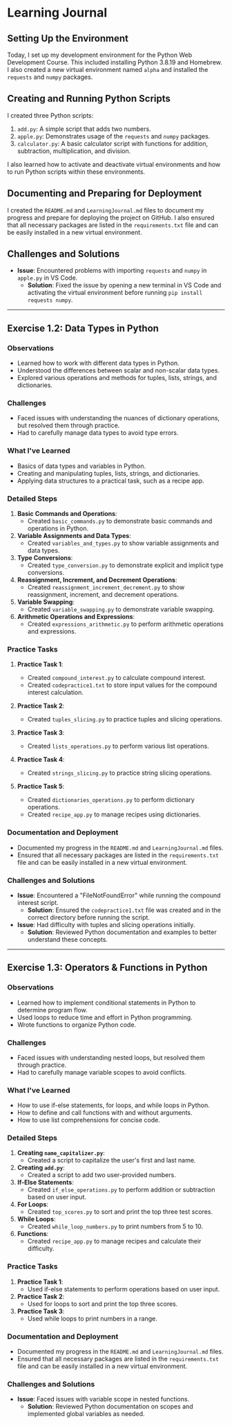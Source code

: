 # Learning Journal

## Setting Up the Environment

Today, I set up my development environment for the Python Web Development Course. This included installing Python 3.8.19 and Homebrew. I also created a new virtual environment named `alpha` and installed the `requests` and `numpy` packages.

## Creating and Running Python Scripts

I created three Python scripts:

1. `add.py`: A simple script that adds two numbers.
2. `apple.py`: Demonstrates usage of the `requests` and `numpy` packages.
3. `calculator.py`: A basic calculator script with functions for addition, subtraction, multiplication, and division.

I also learned how to activate and deactivate virtual environments and how to run Python scripts within these environments.

## Documenting and Preparing for Deployment

I created the `README.md` and `LearningJournal.md` files to document my progress and prepare for deploying the project on GitHub. I also ensured that all necessary packages are listed in the `requirements.txt` file and can be easily installed in a new virtual environment.

## Challenges and Solutions

- **Issue**: Encountered problems with importing `requests` and `numpy` in `apple.py` in VS Code.
  - **Solution**: Fixed the issue by opening a new terminal in VS Code and activating the virtual environment before running `pip install requests numpy`.

---

## Exercise 1.2: Data Types in Python

### Observations

- Learned how to work with different data types in Python.
- Understood the differences between scalar and non-scalar data types.
- Explored various operations and methods for tuples, lists, strings, and dictionaries.

### Challenges

- Faced issues with understanding the nuances of dictionary operations, but resolved them through practice.
- Had to carefully manage data types to avoid type errors.

### What I've Learned

- Basics of data types and variables in Python.
- Creating and manipulating tuples, lists, strings, and dictionaries.
- Applying data structures to a practical task, such as a recipe app.

### Detailed Steps

1. **Basic Commands and Operations**:
   - Created `basic_commands.py` to demonstrate basic commands and operations in Python.
2. **Variable Assignments and Data Types**:
   - Created `variables_and_types.py` to show variable assignments and data types.
3. **Type Conversions**:
   - Created `type_conversion.py` to demonstrate explicit and implicit type conversions.
4. **Reassignment, Increment, and Decrement Operations**:
   - Created `reassignment_increment_decrement.py` to show reassignment, increment, and decrement operations.
5. **Variable Swapping**:
   - Created `variable_swapping.py` to demonstrate variable swapping.
6. **Arithmetic Operations and Expressions**:
   - Created `expressions_arithmetic.py` to perform arithmetic operations and expressions.

### Practice Tasks

1. **Practice Task 1**:

   - Created `compound_interest.py` to calculate compound interest.
   - Created `codepractice1.txt` to store input values for the compound interest calculation.

2. **Practice Task 2**:

   - Created `tuples_slicing.py` to practice tuples and slicing operations.

3. **Practice Task 3**:

   - Created `lists_operations.py` to perform various list operations.

4. **Practice Task 4**:

   - Created `strings_slicing.py` to practice string slicing operations.

5. **Practice Task 5**:
   - Created `dictionaries_operations.py` to perform dictionary operations.
   - Created `recipe_app.py` to manage recipes using dictionaries.

### Documentation and Deployment

- Documented my progress in the `README.md` and `LearningJournal.md` files.
- Ensured that all necessary packages are listed in the `requirements.txt` file and can be easily installed in a new virtual environment.

### Challenges and Solutions

- **Issue**: Encountered a "FileNotFoundError" while running the compound interest script.
  - **Solution**: Ensured the `codepractice1.txt` file was created and in the correct directory before running the script.
- **Issue**: Had difficulty with tuples and slicing operations initially.
  - **Solution**: Reviewed Python documentation and examples to better understand these concepts.

---

## Exercise 1.3: Operators & Functions in Python

### Observations

- Learned how to implement conditional statements in Python to determine program flow.
- Used loops to reduce time and effort in Python programming.
- Wrote functions to organize Python code.

### Challenges

- Faced issues with understanding nested loops, but resolved them through practice.
- Had to carefully manage variable scopes to avoid conflicts.

### What I've Learned

- How to use if-else statements, for loops, and while loops in Python.
- How to define and call functions with and without arguments.
- How to use list comprehensions for concise code.

### Detailed Steps

1. **Creating `name_capitalizer.py`**:
   - Created a script to capitalize the user's first and last name.
2. **Creating `add.py`**:
   - Created a script to add two user-provided numbers.
3. **If-Else Statements**:
   - Created `if_else_operations.py` to perform addition or subtraction based on user input.
4. **For Loops**:
   - Created `top_scores.py` to sort and print the top three test scores.
5. **While Loops**:
   - Created `while_loop_numbers.py` to print numbers from 5 to 10.
6. **Functions**:
   - Created `recipe_app.py` to manage recipes and calculate their difficulty.

### Practice Tasks

1. **Practice Task 1**:
   - Used if-else statements to perform operations based on user input.
2. **Practice Task 2**:
   - Used for loops to sort and print the top three scores.
3. **Practice Task 3**:
   - Used while loops to print numbers in a range.

### Documentation and Deployment

- Documented my progress in the `README.md` and `LearningJournal.md` files.
- Ensured that all necessary packages are listed in the `requirements.txt` file and can be easily installed in a new virtual environment.

### Challenges and Solutions

- **Issue**: Faced issues with variable scope in nested functions.
  - **Solution**: Reviewed Python documentation on scopes and implemented global variables as needed.

